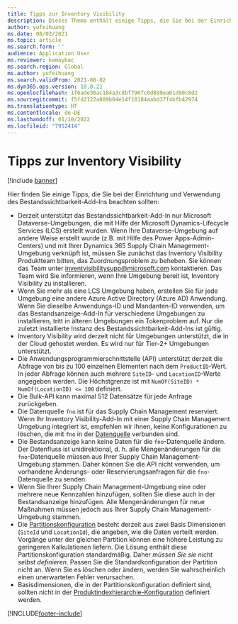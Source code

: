 ```yaml
---
title: Tipps zur Inventory Visibility
description: Dieses Thema enthält einige Tipps, die Sie bei der Einrichtung und Verwendung des Bestandssichtbarkeit-Add-Ins beachten sollten.
author: yufeihuang
ms.date: 08/02/2021
ms.topic: article
ms.search.form: ''
audience: Application User
ms.reviewer: kamaybac
ms.search.region: Global
ms.author: yufeihuang
ms.search.validFrom: 2021-08-02
ms.dyn365.ops.version: 10.0.21
ms.openlocfilehash: 1f6ade36ac184a3c8bf790fc0d899ea01d90c8d2
ms.sourcegitcommit: f5fd2122a889b04e14f18184aabd37f4bfb42974
ms.translationtype: HT
ms.contentlocale: de-DE
ms.lasthandoff: 01/10/2022
ms.locfileid: "7952414"
---
```

# <a name="inventory-visibility-tips"></a>Tipps zur Inventory Visibility

[!include [banner](../includes/banner.md)]

Hier finden Sie einige Tipps, die Sie bei der Einrichtung und Verwendung des Bestandssichtbarkeit-Add-Ins beachten sollten:

- Derzeit unterstützt das Bestandssichtbarkeit-Add-In nur Microsoft Dataverse-Umgebungen, die mit Hilfe der Microsoft Dynamics-Lifecycle Services (LCS) erstellt wurden. Wenn Ihre Dataverse-Umgebung auf andere Weise erstellt wurde (z.B. mit Hilfe des Power Apps-Admin-Centers) und mit Ihrer Dynamics 365 Supply Chain Management-Umgebung verknüpft ist, müssen Sie zunächst das Inventory Visibility Produktteam bitten, das Zuordnungsproblem zu beheben. Sie können das Team unter [inventvisibilitysupp@microsoft.com](mailto:inventvisibilitysupp@microsoft.com) kontaktieren. Das Team wird Sie informieren, wenn Ihre Umgebung bereit ist, Inventory Visibility zu installieren.
- Wenn Sie mehr als eine LCS Umgebung haben, erstellen Sie für jede Umgebung eine andere Azure Active Directory (Azure AD) Anwendung. Wenn Sie dieselbe Anwendungs-ID und Mandanten-ID verwenden, um das Bestandsanzeige-Add-In für verschiedene Umgebungen zu installieren, tritt in älteren Umgebungen ein Tokenproblem auf. Nur die zuletzt installierte Instanz des Bestandssichtbarkeit-Add-Ins ist gültig.
- Inventory Visibility wird derzeit nicht für Umgebungen unterstützt, die in der Cloud gehostet werden. Es wird nur für Tier-2+ Umgebungen unterstützt.
- Die Anwendungsprogrammierschnittstelle (API) unterstützt derzeit die Abfrage von bis zu 100 einzelnen Elementen nach dem `ProductID`-Wert. In jeder Abfrage können auch mehrere `SiteID`- und `LocationID`-Werte angegeben werden. Die Höchstgrenze ist mit `NumOf(SiteID) * NumOf(LocationID) <= 100` definiert.
- Die Bulk-API kann maximal 512 Datensätze für jede Anfrage zurückgeben.
- Die Datenquelle `fno` ist für das Supply Chain Management reserviert. Wenn Ihr Inventory Visibility-Add-In mit einer Supply Chain Management Umgebung integriert ist, empfehlen wir Ihnen, keine Konfigurationen zu löschen, die mit `fno` in der [Datenquelle](inventory-visibility-configuration.md#data-source-configuration) verbunden sind.
- Die Bestandsanzeige kann keine Daten für die `fno`-Datenquelle ändern. Der Datenfluss ist unidirektional, d. h. alle Mengenänderungen für die `fno`-Datenquelle müssen aus Ihrer Supply Chain Management-Umgebung stammen. Daher können Sie die API nicht verwenden, um vorhandene Änderungs- oder Reservierungsanfragen für die `fno`-Datenquelle zu senden.
- Wenn Sie Ihrer Supply Chain Management-Umgebung eine oder mehrere neue Kennzahlen hinzufügen, sollten Sie diese auch in der Bestandsanzeige hinzufügen. Alle Mengenänderungen für neue Maßnahmen müssen jedoch aus Ihrer Supply Chain Management-Umgebung stammen.
- Die [Partitionskonfiguration](inventory-visibility-configuration.md#partition-configuration) besteht derzeit aus zwei Basis Dimensionen (`SiteId` und `LocationId`), die angeben, wie die Daten verteilt werden. Vorgänge unter der gleichen Partition können eine höhere Leistung zu geringeren Kalkulationen liefern. Die Lösung enthält diese Partitionskonfiguration standardmäßig. Daher *müssen Sie sie nicht selbst definieren*. Passen Sie die Standardkonfiguration der Partition nicht an. Wenn Sie es löschen oder ändern, werden Sie wahrscheinlich einen unerwarteten Fehler verursachen.
- Basisdimensionen, die in der Partitionskonfiguration definiert sind, sollten nicht in der [Produktindexhierarchie-Konfiguration](inventory-visibility-configuration.md#index-configuration) definiert werden.

[!INCLUDE[footer-include](../../includes/footer-banner.md)]
